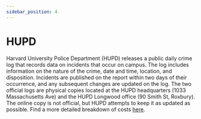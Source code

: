 ```yaml
---
sidebar_position: 4
---
```


# HUPD

Harvard University Police Department (HUPD) releases a public daily crime log that records data on incidents that occur on campus. The log includes information on the nature of the crime, date and time, location, and disposition. Incidents are published on the report within two days of their occurrence, and any subsequent changes are updated on the log. The two official logs are physical copies located at the HUPD headquarters (1033 Massachusetts Ave) and the HUPD Longwood office (90 Smith St, Roxbury). The online copy is not official, but HUPD attempts to keep it as updated as possible. Find a more detailed breakdown of costs [here](https://www.hupd.harvard.edu/public-police-log).
